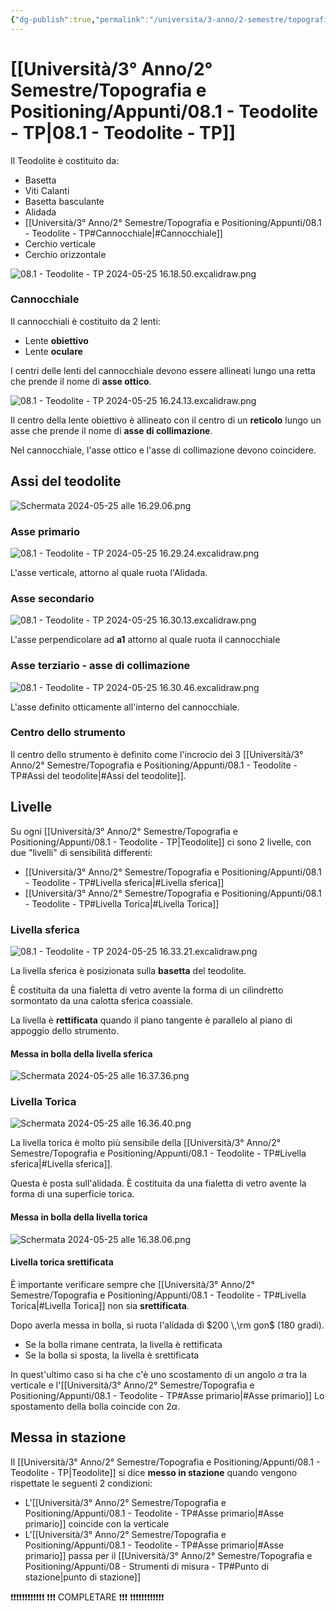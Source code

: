 ```yaml
---
{"dg-publish":true,"permalink":"/universita/3-anno/2-semestre/topografia-e-positioning/appunti/08-1-teodolite-tp/","tags":["UNI"]}
---
```


# [[Università/3° Anno/2° Semestre/Topografia e Positioning/Appunti/08.1 - Teodolite - TP\|08.1 - Teodolite - TP]]

Il Teodolite è costituito da:
- Basetta
- Viti Calanti
- Basetta basculante
- Alidada
- [[Università/3° Anno/2° Semestre/Topografia e Positioning/Appunti/08.1 - Teodolite - TP#Cannocchiale\|#Cannocchiale]]
- Cerchio verticale
- Cerchio orizzontale

![08.1 - Teodolite - TP 2024-05-25 16.18.50.excalidraw.png](/img/user/Excalidraw/08.1%20-%20Teodolite%20-%20TP%202024-05-25%2016.18.50.excalidraw.png)


### Cannocchiale

Il cannocchiali è costituito da 2 lenti:
- Lente **obiettivo**
- Lente **oculare**

I centri delle lenti del cannocchiale devono essere allineati lungo una retta che prende il nome di **asse ottico**.

![08.1 - Teodolite - TP 2024-05-25 16.24.13.excalidraw.png](/img/user/Excalidraw/08.1%20-%20Teodolite%20-%20TP%202024-05-25%2016.24.13.excalidraw.png)


Il centro della lente obiettivo è allineato con il centro di un **reticolo** lungo un asse che prende il nome di **asse di collimazione**.

Nel cannocchiale, l'asse ottico e l'asse di collimazione devono coincidere.

## Assi del teodolite

![Schermata 2024-05-25 alle 16.29.06.png](/img/user/Universit%C3%A0/3%C2%B0%20Anno/2%C2%B0%20Semestre/Topografia%20e%20Positioning/Appunti/allegati/allegati/Schermata%202024-05-25%20alle%2016.29.06.png)

### Asse primario

![08.1 - Teodolite - TP 2024-05-25 16.29.24.excalidraw.png](/img/user/Excalidraw/08.1%20-%20Teodolite%20-%20TP%202024-05-25%2016.29.24.excalidraw.png)


L'asse verticale, attorno al quale ruota l'Alidada.



### Asse secondario

![08.1 - Teodolite - TP 2024-05-25 16.30.13.excalidraw.png](/img/user/Excalidraw/08.1%20-%20Teodolite%20-%20TP%202024-05-25%2016.30.13.excalidraw.png)


L'asse perpendicolare ad **a1** attorno al quale ruota il cannocchiale

### Asse terziario - asse di collimazione

![08.1 - Teodolite - TP 2024-05-25 16.30.46.excalidraw.png](/img/user/Excalidraw/08.1%20-%20Teodolite%20-%20TP%202024-05-25%2016.30.46.excalidraw.png)


L'asse definito otticamente all'interno del cannocchiale.

### Centro dello strumento

Il centro dello strumento è definito come l'incrocio dei 3 [[Università/3° Anno/2° Semestre/Topografia e Positioning/Appunti/08.1 - Teodolite - TP#Assi del teodolite\|#Assi del teodolite]].

## Livelle

Su ogni [[Università/3° Anno/2° Semestre/Topografia e Positioning/Appunti/08.1 - Teodolite - TP\|Teodolite]] ci sono 2 livelle, con due "livelli" di sensibilità differenti:
- [[Università/3° Anno/2° Semestre/Topografia e Positioning/Appunti/08.1 - Teodolite - TP#Livella sferica\|#Livella sferica]]
- [[Università/3° Anno/2° Semestre/Topografia e Positioning/Appunti/08.1 - Teodolite - TP#Livella Torica\|#Livella Torica]]
### Livella sferica

![08.1 - Teodolite - TP 2024-05-25 16.33.21.excalidraw.png](/img/user/Excalidraw/08.1%20-%20Teodolite%20-%20TP%202024-05-25%2016.33.21.excalidraw.png)


La livella sferica è posizionata sulla **basetta** del teodolite.

È costituita da una fialetta di vetro avente la forma di un cilindretto sormontato da una calotta sferica coassiale.

La livella è **rettificata** quando il piano tangente è parallelo al piano di appoggio dello strumento.

#### Messa in bolla della livella sferica

![Schermata 2024-05-25 alle 16.37.36.png](/img/user/Universit%C3%A0/3%C2%B0%20Anno/2%C2%B0%20Semestre/Topografia%20e%20Positioning/Appunti/allegati/allegati/Schermata%202024-05-25%20alle%2016.37.36.png)




### Livella Torica

![Schermata 2024-05-25 alle 16.36.40.png](/img/user/Universit%C3%A0/3%C2%B0%20Anno/2%C2%B0%20Semestre/Topografia%20e%20Positioning/Appunti/allegati/allegati/Schermata%202024-05-25%20alle%2016.36.40.png)

La livella torica è molto più sensibile della [[Università/3° Anno/2° Semestre/Topografia e Positioning/Appunti/08.1 - Teodolite - TP#Livella sferica\|#Livella sferica]].

Questa è posta sull'alidada. È costituita da una fialetta di vetro avente la forma di una superficie torica.

#### Messa in bolla della livella torica

![Schermata 2024-05-25 alle 16.38.06.png](/img/user/Universit%C3%A0/3%C2%B0%20Anno/2%C2%B0%20Semestre/Topografia%20e%20Positioning/Appunti/allegati/allegati/Schermata%202024-05-25%20alle%2016.38.06.png)


#### Livella torica srettificata

È importante verificare sempre che [[Università/3° Anno/2° Semestre/Topografia e Positioning/Appunti/08.1 - Teodolite - TP#Livella Torica\|#Livella Torica]] non sia **srettificata**.

Dopo averla messa in bolla, si ruota l'alidada di $200 \,\rm gon$ (180 gradi).
- Se la bolla rimane centrata, la livella è rettificata
- Se la bolla si sposta, la livella è srettificata

In quest'ultimo caso si ha che c'è uno scostamento di un angolo $\alpha$ tra la verticale e l'[[Università/3° Anno/2° Semestre/Topografia e Positioning/Appunti/08.1 - Teodolite - TP#Asse primario\|#Asse primario]] Lo spostamento della bolla coincide con $2\alpha$.

## Messa in stazione

Il [[Università/3° Anno/2° Semestre/Topografia e Positioning/Appunti/08.1 - Teodolite - TP\|Teodolite]] si dice **messo in stazione** quando vengono rispettate le seguenti 2 condizioni:
- L'[[Università/3° Anno/2° Semestre/Topografia e Positioning/Appunti/08.1 - Teodolite - TP#Asse primario\|#Asse primario]] coincide con la verticale
- L'[[Università/3° Anno/2° Semestre/Topografia e Positioning/Appunti/08.1 - Teodolite - TP#Asse primario\|#Asse primario]] passa per il [[Università/3° Anno/2° Semestre/Topografia e Positioning/Appunti/08 - Strumenti di misura - TP#Punto di stazione\|punto di stazione]]

❗❗❗❗❗❗❗❗❗❗❗❗
❗❗❗ COMPLETARE ❗❗❗
❗❗❗❗❗❗❗❗❗❗❗❗